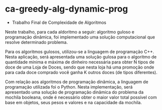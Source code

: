 # ca-greedy-alg-dynamic-prog

- Trabalho Final de Complexidade de Algoritmos

Neste trabalho, para cada aldoritmo a seguir: algoritmo guloso e programação dinâmica, foi implementado uma solução computacional que resolve determinado problema. 

Para os algoritmos gulosos, utilizou-se a linguagem de programação C++. Nesta aplicação, será apresentada uma solução gulosa para o algoritmo de quantidade mínima e máxima de dinheiro necessária para obter N tipos de doce de uma Loja de Doces, sendo que nesta loja há uma promoção onde para cada doce comprado você ganha K outros doces (de tipos diferentes).

Com relação aos algoritmos de programação dinâmica, a linguagem de programação utilizada foi o Python. Nesta implementação, será apresentado uma solução de programação dinâmica do problema da mochila booleana, onde é necessário obter o maior valor total possível com base em objetos, seus pesos e valores e na capacidade da mochila.
